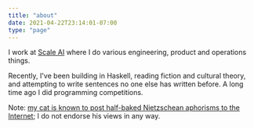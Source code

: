 ```yaml
---
title: "about"
date: 2021-04-22T23:14:01-07:00
type: "page"
---
```


I work at [Scale AI](https://www.linkedin.com/in/akshat-bubna-188885103/) where I do various engineering, product and operations things.

Recently, I've been building in Haskell, reading fiction and cultural theory, and attempting to write sentences no one else has written before. A long time ago I did programming competitions.

Note: [my cat is known to post half-baked Nietzschean aphorisms to the Internet](https://www.instagram.com/p/CFYkDzHHrrH/); I do not endorse his views in any way.
